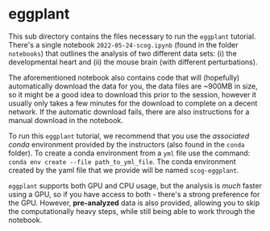 # eggplant

This sub directory contains the files necessary to run the `eggplant` tutorial.
There's a single notebook `2022-05-24-scog.ipynb` (found in the folder
`notebooks`) that outlines the analysis of two different data sets: (i) the
developmental heart and (ii) the mouse brain (with different perturbations).

The aforementioned notebook also contains code that will (hopefully)
automatically download the data for you, the data files are ~900MB in size, so
it might be a good idea to download this prior to the session, however it
usually only takes a few minutes for the download to complete on a decent
network. If the automatic download fails, there are also instructions for a
manual download in the notebook.

To run this `eggplant` tutorial, we recommend that you use the _associated
conda_ environment provided by the instructors (also found in the `conda`
folder). To create a conda environment from a `yml` file use the command: `conda
env create --file path_to_yml_file`. The conda environment created by the yaml
file that we provide will be named `scog-eggplant`.

`eggplant` supports both GPU and CPU usage, but the analysis is _much_ faster
using a GPU, so if you have access to both - there's a strong preference for the
GPU. However, **pre-analyzed** data is also provided, allowing you to skip the
computationally heavy steps, while still being able to work through the notebook.


